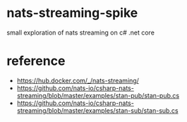# nats-streaming-spike
small exploration of nats streaming on c# .net core

# reference

- https://hub.docker.com/_/nats-streaming/
- https://github.com/nats-io/csharp-nats-streaming/blob/master/examples/stan-pub/stan-pub.cs
- https://github.com/nats-io/csharp-nats-streaming/blob/master/examples/stan-sub/stan-sub.cs
